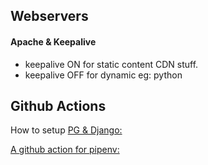 
## Webservers
#### Apache & Keepalive
 - keepalive ON for static content CDN stuff. 
 - keepalive OFF for dynamic eg: python


## Github Actions
How to setup [PG & Django:](https://hacksoft.io/github-actions-in-action-setting-up-django-and-postgres/)

[A github action for pipenv:](https://github.com/marketplace/actions/pipenv-for-github-actions)


